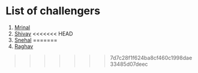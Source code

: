 # List of challengers
1. [Mrinal](https://github.com/mrinal1224)
2. [Shivay](https://github.com/shivaylamba)
<<<<<<< HEAD
3. [Snehal](https://github.com/snehalsenapati23)
=======
3. [Raghav](https://github.com/raghavdhingra)
>>>>>>> 7d7c28f1f624ba8cf460c1998dae33485d07deec
